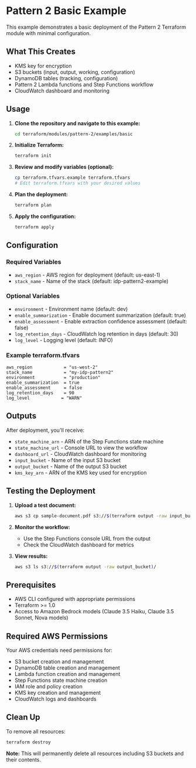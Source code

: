 # Pattern 2 Basic Example

This example demonstrates a basic deployment of the Pattern 2 Terraform module with minimal configuration.

## What This Creates

- KMS key for encryption
- S3 buckets (input, output, working, configuration)
- DynamoDB tables (tracking, configuration)
- Pattern 2 Lambda functions and Step Functions workflow
- CloudWatch dashboard and monitoring

## Usage

1. **Clone the repository and navigate to this example:**
   ```bash
   cd terraform/modules/pattern-2/examples/basic
   ```

2. **Initialize Terraform:**
   ```bash
   terraform init
   ```

3. **Review and modify variables (optional):**
   ```bash
   cp terraform.tfvars.example terraform.tfvars
   # Edit terraform.tfvars with your desired values
   ```

4. **Plan the deployment:**
   ```bash
   terraform plan
   ```

5. **Apply the configuration:**
   ```bash
   terraform apply
   ```

## Configuration

### Required Variables
- `aws_region` - AWS region for deployment (default: us-east-1)
- `stack_name` - Name of the stack (default: idp-pattern2-example)

### Optional Variables
- `environment` - Environment name (default: dev)
- `enable_summarization` - Enable document summarization (default: true)
- `enable_assessment` - Enable extraction confidence assessment (default: false)
- `log_retention_days` - CloudWatch log retention in days (default: 30)
- `log_level` - Logging level (default: INFO)

### Example terraform.tfvars
```hcl
aws_region            = "us-west-2"
stack_name            = "my-idp-pattern2"
environment           = "production"
enable_summarization  = true
enable_assessment     = false
log_retention_days    = 90
log_level            = "WARN"
```

## Outputs

After deployment, you'll receive:
- `state_machine_arn` - ARN of the Step Functions state machine
- `state_machine_url` - Console URL to view the workflow
- `dashboard_url` - CloudWatch dashboard for monitoring
- `input_bucket` - Name of the input S3 bucket
- `output_bucket` - Name of the output S3 bucket
- `kms_key_arn` - ARN of the KMS key used for encryption

## Testing the Deployment

1. **Upload a test document:**
   ```bash
   aws s3 cp sample-document.pdf s3://$(terraform output -raw input_bucket)/
   ```

2. **Monitor the workflow:**
   - Use the Step Functions console URL from the output
   - Check the CloudWatch dashboard for metrics

3. **View results:**
   ```bash
   aws s3 ls s3://$(terraform output -raw output_bucket)/
   ```

## Prerequisites

- AWS CLI configured with appropriate permissions
- Terraform >= 1.0
- Access to Amazon Bedrock models (Claude 3.5 Haiku, Claude 3.5 Sonnet, Nova models)

## Required AWS Permissions

Your AWS credentials need permissions for:
- S3 bucket creation and management
- DynamoDB table creation and management
- Lambda function creation and management
- Step Functions state machine creation
- IAM role and policy creation
- KMS key creation and management
- CloudWatch logs and dashboards

## Clean Up

To remove all resources:
```bash
terraform destroy
```

**Note:** This will permanently delete all resources including S3 buckets and their contents.